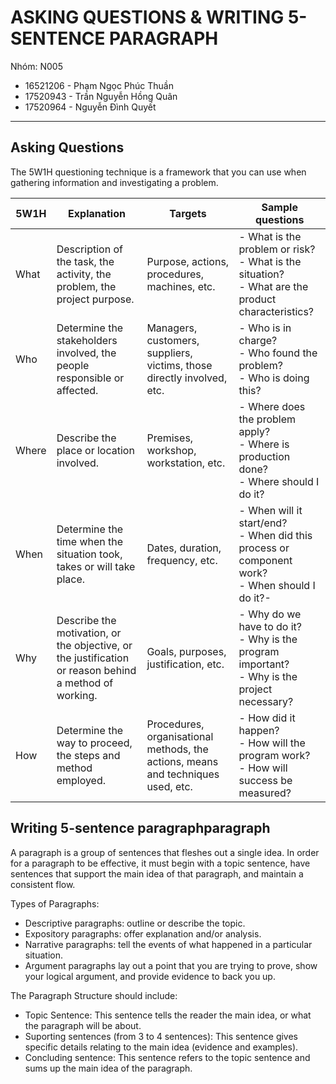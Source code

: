 # ASKING QUESTIONS & WRITING 5-SENTENCE PARAGRAPH

Nhóm: N005

- 16521206 - Phạm Ngọc Phúc Thuần
- 17520943 - Trần Nguyễn Hồng Quân
- 17520964 - Nguyễn Đình Quyết

---

## Asking Questions

The 5W1H questioning technique is a framework that you can use when gathering information and investigating a problem.

| 5W1H 	| Explanation 	| Targets 	| Sample questions 	|
|-	|-	|-	|-	|
| What 	| Description of the task, the activity, the problem, the project purpose. 	| Purpose, actions, procedures, machines, etc. 	| - What is the problem or risk? <br>- What is the situation? <br>- What are the product characteristics? 	|
| Who 	| Determine the stakeholders involved, the people responsible or affected. 	| Managers, customers, suppliers, victims, those directly involved, etc. 	| - Who is in charge? <br>- Who found the problem? <br>- Who is doing this? 	|
| Where 	| Describe the place or location involved. 	| Premises, workshop, workstation, etc. 	| - Where does the problem apply? <br>- Where is production done? <br>- Where should I do it? 	|
| When 	| Determine the time when the situation took, takes or will take place. 	| Dates, duration, frequency, etc. 	| - When will it start/end? <br>- When did this process or component work? <br>- When should I do it?- 	|
| Why 	| Describe the motivation, or the objective, or the justification or reason behind a method of working. 	| Goals, purposes, justification, etc. 	| - Why do we have to do it? <br>- Why is the program important? <br>- Why is the project necessary? 	|
| How 	| Determine the way to proceed, the steps and method employed. 	| Procedures, organisational methods, the actions, means and techniques used, etc. 	| - How did it happen? <br>- How will the program work? <br>- How will success be measured? 	|

## Writing 5-sentence paragraphparagraph

A paragraph is a group of sentences that fleshes out a single idea. In order for a paragraph to be effective, it must begin with a topic sentence, have sentences that support the main idea of that paragraph, and maintain a consistent flow.

Types of Paragraphs:
- Descriptive paragraphs: outline or describe the topic.
- Expository paragraphs: offer explanation and/or analysis.
- Narrative paragraphs: tell the events of what happened in a particular situation.
- Argument paragraphs lay out a point that you are trying to prove, show your logical argument, and provide evidence to back you up.

The Paragraph Structure should include:
- Topic Sentence: This sentence tells the reader the main idea, or what the paragraph will be about.
- Suporting sentences (from 3 to 4 sentences): This sentence gives specific details relating to the main idea (evidence and examples).
- Concluding sentence: This sentence refers to the topic sentence and sums up the main idea of the paragraph.
